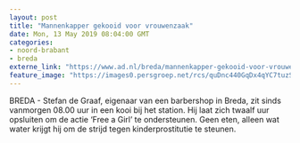 ```yaml
---
layout: post
title: "Mannenkapper gekooid voor vrouwenzaak"
date: Mon, 13 May 2019 08:04:00 GMT
categories: 
- noord-brabant 
- breda 
externe_link: "https://www.ad.nl/breda/mannenkapper-gekooid-voor-vrouwenzaak~ae3aff5b/"
feature_image: "https://images0.persgroep.net/rcs/quDnc440GqDx4qYC7tuzS1RNcl8/diocontent/148206158/_fitwidth/400/?appId=21791a8992982cd8da851550a453bd7f&quality=0.7"
---
```


BREDA - Stefan de Graaf, eigenaar van een barbershop in Breda, zit sinds vanmorgen 08.00 uur in een kooi bij het station. Hij laat zich twaalf uur opsluiten om de actie ‘Free a Girl’ te ondersteunen. Geen eten, alleen wat water krijgt hij om de strijd tegen kinderprostitutie te steunen.
